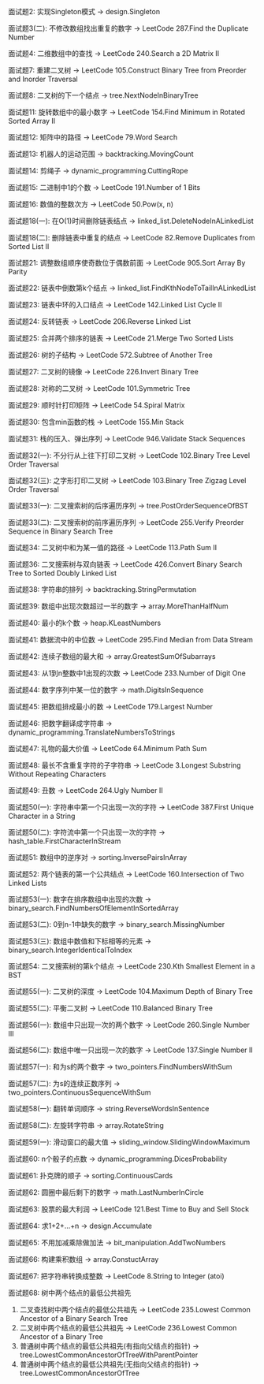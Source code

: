 面试题2: 实现Singleton模式 -> design.Singleton

面试题3(二): 不修改数组找出重复的数字 -> LeetCode 287.Find the Duplicate Number

面试题4: 二维数组中的查找 -> LeetCode 240.Search a 2D Matrix II

面试题7: 重建二叉树 -> LeetCode 105.Construct Binary Tree from Preorder and Inorder Traversal

面试题8: 二叉树的下一个结点 -> tree.NextNodeInBinaryTree

面试题11: 旋转数组中的最小数字 -> LeetCode 154.Find Minimum in Rotated Sorted Array II

面试题12: 矩阵中的路径 -> LeetCode 79.Word Search

面试题13: 机器人的运动范围 -> backtracking.MovingCount

面试题14: 剪绳子 -> dynamic_programming.CuttingRope

面试题15: 二进制中1的个数 -> LeetCode 191.Number of 1 Bits

面试题16: 数值的整数次方 -> LeetCode 50.Pow(x, n)

面试题18(一): 在O(1)时间删除链表结点 -> linked_list.DeleteNodeInALinkedList

面试题18(二): 删除链表中重复的结点 -> LeetCode 82.Remove Duplicates from Sorted List II

面试题21: 调整数组顺序使奇数位于偶数前面 -> LeetCode 905.Sort Array By Parity

面试题22: 链表中倒数第k个结点 -> linked_list.FindKthNodeToTailInALinkedList

面试题23: 链表中环的入口结点 -> LeetCode 142.Linked List Cycle II

面试题24: 反转链表 -> LeetCode 206.Reverse Linked List

面试题25: 合并两个排序的链表 -> LeetCode 21.Merge Two Sorted Lists

面试题26: 树的子结构 -> LeetCode 572.Subtree of Another Tree

面试题27: 二叉树的镜像 -> LeetCode 226.Invert Binary Tree

面试题28: 对称的二叉树 -> LeetCode 101.Symmetric Tree

面试题29: 顺时针打印矩阵 -> LeetCode 54.Spiral Matrix

面试题30: 包含min函数的栈 -> LeetCode 155.Min Stack

面试题31: 栈的压入、弹出序列 -> LeetCode 946.Validate Stack Sequences

面试题32(一): 不分行从上往下打印二叉树 -> LeetCode 102.Binary Tree Level Order Traversal

面试题32(三): 之字形打印二叉树 -> LeetCode 103.Binary Tree Zigzag Level Order Traversal

面试题33(一): 二叉搜索树的后序遍历序列 -> tree.PostOrderSequenceOfBST

面试题33(二): 二叉搜索树的前序遍历序列 -> LeetCode 255.Verify Preorder Sequence in Binary Search Tree

面试题34: 二叉树中和为某一值的路径 -> LeetCode 113.Path Sum II

面试题36: 二叉搜索树与双向链表 -> LeetCode 426.Convert Binary Search Tree to Sorted Doubly Linked List

面试题38: 字符串的排列 -> backtracking.StringPermutation

面试题39: 数组中出现次数超过一半的数字 -> array.MoreThanHalfNum

面试题40: 最小的k个数 -> heap.KLeastNumbers

面试题41: 数据流中的中位数 -> LeetCode 295.Find Median from Data Stream

面试题42: 连续子数组的最大和 -> array.GreatestSumOfSubarrays

面试题43: 从1到n整数中1出现的次数 -> LeetCode 233.Number of Digit One

面试题44: 数字序列中某一位的数字 -> math.DigitsInSequence

面试题45: 把数组排成最小的数 -> LeetCode 179.Largest Number

面试题46: 把数字翻译成字符串 -> dynamic_programming.TranslateNumbersToStrings

面试题47: 礼物的最大价值 -> LeetCode 64.Minimum Path Sum

面试题48: 最长不含重复字符的子字符串 -> LeetCode 3.Longest Substring Without Repeating Characters

面试题49: 丑数 -> LeetCode 264.Ugly Number II

面试题50(一): 字符串中第一个只出现一次的字符 -> LeetCode 387.First Unique Character in a String

面试题50(二): 字符流中第一个只出现一次的字符 -> hash_table.FirstCharacterInStream

面试题51: 数组中的逆序对 -> sorting.InversePairsInArray

面试题52: 两个链表的第一个公共结点 -> LeetCode 160.Intersection of Two Linked Lists

面试题53(一): 数字在排序数组中出现的次数 -> binary_search.FindNumbersOfElementInSortedArray

面试题53(二): 0到n-1中缺失的数字 -> binary_search.MissingNumber

面试题53(三): 数组中数值和下标相等的元素 -> binary_search.IntegerIdenticalToIndex

面试题54: 二叉搜索树的第k个结点 -> LeetCode 230.Kth Smallest Element in a BST

面试题55(一): 二叉树的深度 -> LeetCode 104.Maximum Depth of Binary Tree

面试题55(二): 平衡二叉树 -> LeetCode 110.Balanced Binary Tree

面试题56(一): 数组中只出现一次的两个数字 -> LeetCode 260.Single Number III

面试题56(二): 数组中唯一只出现一次的数字 -> LeetCode 137.Single Number II

面试题57(一): 和为s的两个数字 -> two_pointers.FindNumbersWithSum

面试题57(二): 为s的连续正数序列 -> two_pointers.ContinuousSequenceWithSum

面试题58(一): 翻转单词顺序 -> string.ReverseWordsInSentence

面试题58(二): 左旋转字符串 -> array.RotateString

面试题59(一): 滑动窗口的最大值 -> sliding_window.SlidingWindowMaximum

面试题60: n个骰子的点数 -> dynamic_programming.DicesProbability

面试题61: 扑克牌的顺子 -> sorting.ContinuousCards

面试题62: 圆圈中最后剩下的数字 -> math.LastNumberInCircle

面试题63: 股票的最大利润 -> LeetCode 121.Best Time to Buy and Sell Stock

面试题64: 求1+2+…+n -> design.Accumulate

面试题65: 不用加减乘除做加法 -> bit_manipulation.AddTwoNumbers

面试题66: 构建乘积数组 -> array.ConstuctArray

面试题67: 把字符串转换成整数 -> LeetCode 8.String to Integer (atoi)

面试题68: 树中两个结点的最低公共祖先
1. 二叉查找树中两个结点的最低公共祖先 -> LeetCode 235.Lowest Common Ancestor of a Binary Search Tree
2. 二叉树中两个结点的最低公共祖先 -> LeetCode 236.Lowest Common Ancestor of a Binary Tree
3. 普通树中两个结点的最低公共祖先(有指向父结点的指针) -> tree.LowestCommonAncestorOfTreeWithParentPointer
4. 普通树中两个结点的最低公共祖先(无指向父结点的指针) -> tree.LowestCommonAncestorOfTree